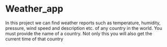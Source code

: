 # Weather_app

In this project we can find weather reports such as temperature, humidity, pressure, wind speed and description etc. of any country in the world. You must provide the name of a country. Not only this you will also get the current time of that country




